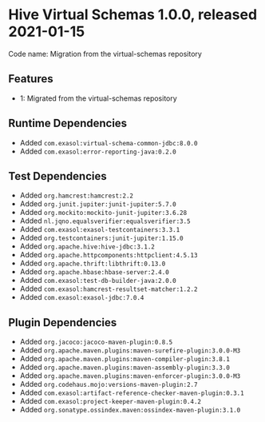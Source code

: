 # Hive Virtual Schemas 1.0.0, released 2021-01-15

Code name: Migration from the virtual-schemas repository

## Features

* 1: Migrated from the virtual-schemas repository

## Runtime Dependencies

* Added `com.exasol:virtual-schema-common-jdbc:8.0.0`
* Added `com.exasol:error-reporting-java:0.2.0`

## Test Dependencies

* Added `org.hamcrest:hamcrest:2.2`
* Added `org.junit.jupiter:junit-jupiter:5.7.0`
* Added `org.mockito:mockito-junit-jupiter:3.6.28`
* Added `nl.jqno.equalsverifier:equalsverifier:3.5`
* Added `com.exasol:exasol-testcontainers:3.3.1`
* Added `org.testcontainers:junit-jupiter:1.15.0`
* Added `org.apache.hive:hive-jdbc:3.1.2`
* Added `org.apache.httpcomponents:httpclient:4.5.13`
* Added `org.apache.thrift:libthrift:0.13.0`
* Added `org.apache.hbase:hbase-server:2.4.0`
* Added `com.exasol:test-db-builder-java:2.0.0`
* Added `com.exasol:hamcrest-resultset-matcher:1.2.2`
* Added `com.exasol:exasol-jdbc:7.0.4`

## Plugin Dependencies

* Added `org.jacoco:jacoco-maven-plugin:0.8.5`
* Added `org.apache.maven.plugins:maven-surefire-plugin:3.0.0-M3`
* Added `org.apache.maven.plugins:maven-compiler-plugin:3.8.1`
* Added `org.apache.maven.plugins:maven-assembly-plugin:3.3.0`
* Added `org.apache.maven.plugins:maven-enforcer-plugin:3.0.0-M3`
* Added `org.codehaus.mojo:versions-maven-plugin:2.7`
* Added `com.exasol:artifact-reference-checker-maven-plugin:0.3.1`
* Added `com.exasol:project-keeper-maven-plugin:0.4.2`
* Added `org.sonatype.ossindex.maven:ossindex-maven-plugin:3.1.0`